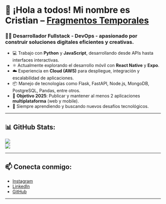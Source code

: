 # 👋 ¡Hola a todos! Mi nombre es **Cristian** – [Fragmentos Temporales][instagram]

### 👨‍💻 Desarrollador Fullstack - **DevOps** -  apasionado por construir soluciones digitales eficientes y creativas.

- 💻 Trabajo con **Python** y **JavaScript**, desarrollando desde APIs hasta interfaces interactivas.  
- ⚛️ Actualmente explorando el desarrollo móvil con **React Native** y **Expo**.  
- ☁️ Experiencia en **Cloud (AWS)** para despliegue, integración y escalabilidad de aplicaciones.  
- 📦 Manejo de tecnologías como Flask, FastAPI, Node.js, MongoDB, PostgreSQL, Pandas, entre otros.  
- 🎯 **Objetivo 2025**: Publicar y mantener al menos 2 aplicaciones **multiplataforma** (web y mobile).  
- 🧠 Siempre aprendiendo y buscando nuevos desafíos tecnológicos.  


---

## 📊 GitHub Stats:
![](https://github-readme-streak-stats.herokuapp.com/?user=FragmentosTemporales&theme=highcontrast&hide_border=false)<br/>
![](https://github-readme-stats.vercel.app/api/top-langs/?username=FragmentosTemporales&theme=highcontrast&hide_border=false&include_all_commits=false&count_private=false&layout=compact)

---

## 📫 Conecta conmigo:
- [Instagram][instagram]
- [LinkedIn][linkedin]
- [GitHub][github]

---

[linkedin]: https://www.linkedin.com/in/fragmentostemporales  
[github]: https://github.com/FragmentosTemporales  
[instagram]: https://www.instagram.com/fragmentos_temporales/



